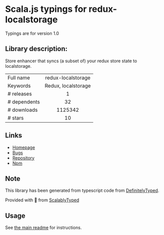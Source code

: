 
# Scala.js typings for redux-localstorage

Typings are for version 1.0

## Library description:
Store enhancer that syncs (a subset of) your redux store state to localstorage.

|                    |                 |
| ------------------ | :-------------: |
| Full name          | redux-localstorage |
| Keywords           | Redux, localstorage |
| # releases         | 1 |
| # dependents       | 32 |
| # downloads        | 1125342 |
| # stars            | 10 |

## Links
- [Homepage](https://github.com/elgerlambert/redux-localstorage#readme)
- [Bugs](https://github.com/elgerlambert/redux-localstorage/issues)
- [Repository](https://github.com/elgerlambert/redux-localstorage)
- [Npm](https://www.npmjs.com/package/redux-localstorage)
    


## Note
This library has been generated from typescript code from [DefinitelyTyped](https://definitelytyped.org).

Provided with :purple_heart: from [ScalablyTyped](https://github.com/oyvindberg/ScalablyTyped)

## Usage
See [the main readme](../../readme.md) for instructions.


